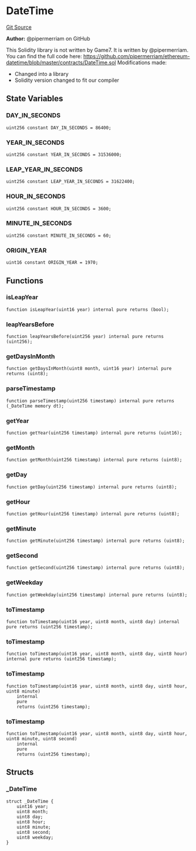 # DateTime
[Git Source](https://github.com/G7DAO/protocol/blob/1e1f8f95881a2f3fd7dca8655f2c3270ce027c4e/contracts/utils/DateTime.sol)

**Author:**
@pipermerriam on GitHub

This Solidity library is not written by Game7. It is written by @pipermerriam.
You can find the full code here: https://github.com/pipermerriam/ethereum-datetime/blob/master/contracts/DateTime.sol
Modifications made:
- Changed into a library
- Solidity version changed to fit our compiler


## State Variables
### DAY_IN_SECONDS

```solidity
uint256 constant DAY_IN_SECONDS = 86400;
```


### YEAR_IN_SECONDS

```solidity
uint256 constant YEAR_IN_SECONDS = 31536000;
```


### LEAP_YEAR_IN_SECONDS

```solidity
uint256 constant LEAP_YEAR_IN_SECONDS = 31622400;
```


### HOUR_IN_SECONDS

```solidity
uint256 constant HOUR_IN_SECONDS = 3600;
```


### MINUTE_IN_SECONDS

```solidity
uint256 constant MINUTE_IN_SECONDS = 60;
```


### ORIGIN_YEAR

```solidity
uint16 constant ORIGIN_YEAR = 1970;
```


## Functions
### isLeapYear


```solidity
function isLeapYear(uint16 year) internal pure returns (bool);
```

### leapYearsBefore


```solidity
function leapYearsBefore(uint256 year) internal pure returns (uint256);
```

### getDaysInMonth


```solidity
function getDaysInMonth(uint8 month, uint16 year) internal pure returns (uint8);
```

### parseTimestamp


```solidity
function parseTimestamp(uint256 timestamp) internal pure returns (_DateTime memory dt);
```

### getYear


```solidity
function getYear(uint256 timestamp) internal pure returns (uint16);
```

### getMonth


```solidity
function getMonth(uint256 timestamp) internal pure returns (uint8);
```

### getDay


```solidity
function getDay(uint256 timestamp) internal pure returns (uint8);
```

### getHour


```solidity
function getHour(uint256 timestamp) internal pure returns (uint8);
```

### getMinute


```solidity
function getMinute(uint256 timestamp) internal pure returns (uint8);
```

### getSecond


```solidity
function getSecond(uint256 timestamp) internal pure returns (uint8);
```

### getWeekday


```solidity
function getWeekday(uint256 timestamp) internal pure returns (uint8);
```

### toTimestamp


```solidity
function toTimestamp(uint16 year, uint8 month, uint8 day) internal pure returns (uint256 timestamp);
```

### toTimestamp


```solidity
function toTimestamp(uint16 year, uint8 month, uint8 day, uint8 hour) internal pure returns (uint256 timestamp);
```

### toTimestamp


```solidity
function toTimestamp(uint16 year, uint8 month, uint8 day, uint8 hour, uint8 minute)
    internal
    pure
    returns (uint256 timestamp);
```

### toTimestamp


```solidity
function toTimestamp(uint16 year, uint8 month, uint8 day, uint8 hour, uint8 minute, uint8 second)
    internal
    pure
    returns (uint256 timestamp);
```

## Structs
### _DateTime

```solidity
struct _DateTime {
    uint16 year;
    uint8 month;
    uint8 day;
    uint8 hour;
    uint8 minute;
    uint8 second;
    uint8 weekday;
}
```

